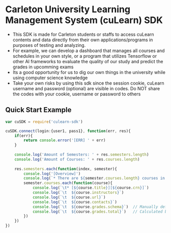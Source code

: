 # Carleton University Learning Management System (cuLearn) SDK

* This SDK is made for Carleton students or staffs to access cuLearn contents and data directly from their own applications/programs in purposes of testing and analyzing. 
* For example, we can develop a dashboard that manages all courses and schedules in your own style, or a program that utilizes Tensorflow or other AI frameworks to evaluate the quality of our study and predict the grades in upcomming exams
* Its a good opportunity for us to dig our own things in the university while using computer science knowledge
* Take your own risks by using this sdk since the session cookie, cuLearn username and password (optional) are visible in codes. Do NOT share the codes with your cookie, username or password to others


## Quick Start Example
```javascript
var cuSDK = require('culearn-sdk')

cuSDK.connect(login:{user1, pass1}, function(err, res){
    if(err){
        return console.error('[ERR] ' + err)
    }
    
    console.log('Amount of Semesters: ' + res.semesters.length)
    console.log('Amount of Courses: ' + res.courses.length)
    
    res.semesters.each(function(index, semester){
        console.log('[Overview]')
        console.log(`* There are ${semester.courses.length} courses in ${semester.title}`)
        semester.courses.each(function(course){
            console.log(`\t* [${course.title}][${course.crn}]`)
            console.log(`\t  ${course.instructors}`)
            console.log(`\t  ${course.url}`)
            console.log(`\t  ${course.contacts}`)
            console.log(`\t  ${course.grades.schema}`)	// Manually defined by user
            console.log(`\t  ${course.grades.total}`)	// Calculated based on the schema
        })
    })
})
```
